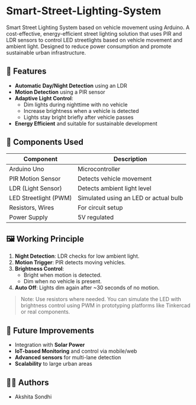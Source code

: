 # Smart-Street-Lighting-System
Smart Street Lighting System based on vehicle movement using Arduino. A cost-effective, energy-efficient street lighting solution that uses PIR and LDR sensors to control LED streetlights based on vehicle movement and ambient light. Designed to reduce power consumption and promote sustainable urban infrastructure.

## 🌟 Features

- **Automatic Day/Night Detection** using an LDR
- **Motion Detection** using a PIR sensor
- **Adaptive Light Control**:
  - Dim lights during nighttime with no vehicle
  - Increase brightness when a vehicle is detected
  - Lights stay bright briefly after vehicle passes
- **Energy Efficient** and suitable for sustainable development

## 🧰 Components Used

| Component              | Description                                |
|------------------------|--------------------------------------------|
| Arduino Uno            | Microcontroller                            |
| PIR Motion Sensor      | Detects vehicle movement                   |
| LDR (Light Sensor)     | Detects ambient light level                |
| LED Streetlight (PWM)  | Simulated using an LED or actual bulb      |
| Resistors, Wires       | For circuit setup                          |
| Power Supply           | 5V regulated                               |

## 🖼️ Working Principle
1. **Night Detection**: LDR checks for low ambient light.
2. **Motion Trigger**: PIR detects moving vehicles.
3. **Brightness Control**:
   - Bright when motion is detected.
   - Dim when no vehicle is present.
4. **Auto Off**: Lights dim again after ~30 seconds of no motion.

> Note: Use resistors where needed. You can simulate the LED with brightness control using PWM in prototyping platforms like Tinkercad or real components.

## 🔄 Future Improvements
- Integration with **Solar Power**
- **IoT-based Monitoring** and control via mobile/web
- **Advanced sensors** for multi-lane detection
- **Scalability** to large urban areas


## 👨‍💻 Authors

- Akshita Sondhi
